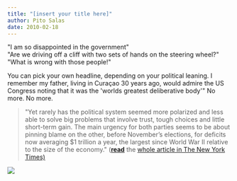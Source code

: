 ```yaml
---
title: "[insert your title here]"
author: Pito Salas
date: 2010-02-18
---
```




"I am so disappointed in the government"  
"Are we driving off a cliff with two sets of hands on the steering wheel?"  
"What is wrong with those people!"

You can pick your own headline, depending on your political leaning. I
remember my father, living in Curaçao 30 years ago, would admire the US
Congress noting that it was the 'worlds greatest deliberative body'" No more.
No more.

> "Yet rarely has the political system seemed more polarized and less able to
> solve big problems that involve trust, tough choices and little short-term
> gain. The main urgency for both parties seems to be about pinning blame on
> the other, before November’s elections, for deficits now averaging $1
> trillion a year, the largest since World War II relative to the size of the
> economy."
> ([**read**](<http://www.nytimes.com/2010/02/17/business/economy/17gridlock.html?ref=business>)
> the [whole article in The New York
> Times)](<http://www.nytimes.com/2010/02/17/business/economy/17gridlock.html?ref=business>)

![](https://i0.wp.com/img.zemanta.com/pixy.gif?w=584)


